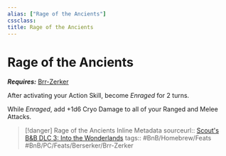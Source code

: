```yaml
---
alias: ["Rage of the Ancients"]
cssclass: 
title: Rage of the Ancients
---
```


# Rage of the Ancients

***Requires:*** [Brr-Zerker](../Classes/Berserker/Brr-Zerker.md)

After activating your Action Skill, become *Enraged* for 2 turns.

While *Enraged*, add +1d6 Cryo Damage to all of your Ranged and Melee Attacks.

> [!danger] Rage of the Ancients Inline Metadata
> sourceurl:: [Scout's B&B DLC 3: Into the Wonderlands](https://docs.google.com/document/d/1MLOgrWwcLNTnP9PuXrKiLImy7SUh4hXO8arVUAlmdp0/edit)
> tags:: #BnB/Homebrew/Feats #BnB/PC/Feats/Berserker/Brr-Zerker
